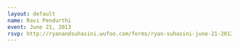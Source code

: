 ```yaml
---
layout: default
name: Ravi Pendurthi
event: June 21, 2013
rsvp: http://ryanandsuhasini.wufoo.com/forms/ryan-suhasini-june-21-2013/
---
```

